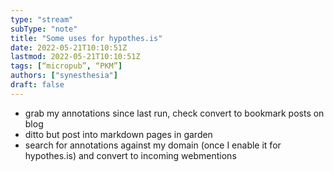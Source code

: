 ```yaml
---
type: "stream"
subType: "note"
title: "Some uses for hypothes.is"
date: 2022-05-21T10:10:51Z 
lastmod: 2022-05-21T10:10:51Z
tags: [“micropub”, “PKM”]
authors: ["synesthesia"]
draft: false
---
```



- grab my annotations since last run, check convert to bookmark posts on blog
- ditto but post into markdown pages in garden
- search for annotations against my domain (once I enable it for hypothes.is) and convert to incoming webmentions 